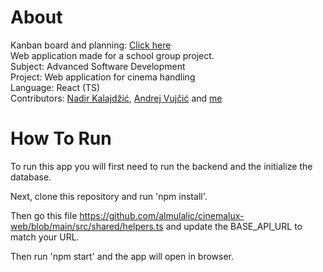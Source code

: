 # About

Kanban board and planning: <a href="https://github.com/almulalic/nrs20-tim7"> Click here </a> <br/>
Web application made for a school group project. <br/>
Subject: Advanced Software Development <br/>
Project: Web application for cinema handling <br/>
Language: React (TS) <br/>
Contributors: <a href="https://github.com/nkalajdzic1">Nadir Kalajdžić</a>, <a href="https://github.com/Avujcic1">Andrej Vujčić</a> and <a href="https://github.com/almulalic"> me </a>

# How To Run

To run this app you will first need to run the backend and the initialize the database.

Next, clone this repository and run 'npm install'.

Then go this file https://github.com/almulalic/cinemalux-web/blob/main/src/shared/helpers.ts and update the BASE_API_URL to match your URL.

Then run 'npm start' and the app will open in browser.
